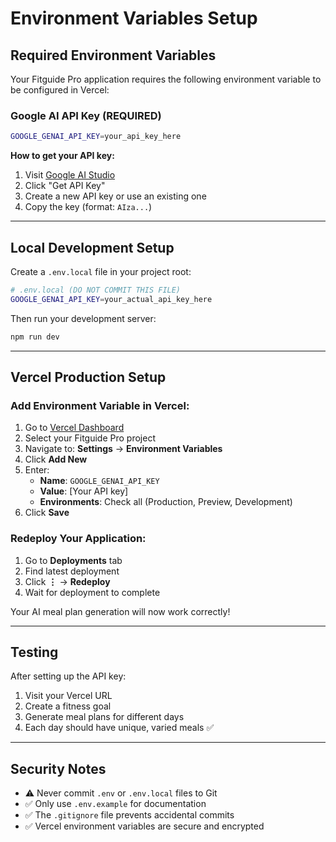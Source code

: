 # Environment Variables Setup

## Required Environment Variables

Your Fitguide Pro application requires the following environment variable to be configured in Vercel:

### Google AI API Key (REQUIRED)

```bash
GOOGLE_GENAI_API_KEY=your_api_key_here
```

**How to get your API key:**

1. Visit [Google AI Studio](https://ai.google.dev/)
2. Click "Get API Key"
3. Create a new API key or use an existing one
4. Copy the key (format: `AIza...`)

---

## Local Development Setup

Create a `.env.local` file in your project root:

```bash
# .env.local (DO NOT COMMIT THIS FILE)
GOOGLE_GENAI_API_KEY=your_actual_api_key_here
```

Then run your development server:
```bash
npm run dev
```

---

## Vercel Production Setup

### Add Environment Variable in Vercel:

1. Go to [Vercel Dashboard](https://vercel.com/dashboard)
2. Select your Fitguide Pro project
3. Navigate to: **Settings** → **Environment Variables**
4. Click **Add New**
5. Enter:
   - **Name**: `GOOGLE_GENAI_API_KEY`
   - **Value**: [Your API key]
   - **Environments**: Check all (Production, Preview, Development)
6. Click **Save**

### Redeploy Your Application:

1. Go to **Deployments** tab
2. Find latest deployment
3. Click **⋮** → **Redeploy**
4. Wait for deployment to complete

Your AI meal plan generation will now work correctly!

---

## Testing

After setting up the API key:

1. Visit your Vercel URL
2. Create a fitness goal
3. Generate meal plans for different days
4. Each day should have unique, varied meals ✅

---

## Security Notes

- ⚠️ Never commit `.env` or `.env.local` files to Git
- ✅ Only use `.env.example` for documentation
- ✅ The `.gitignore` file prevents accidental commits
- ✅ Vercel environment variables are secure and encrypted

